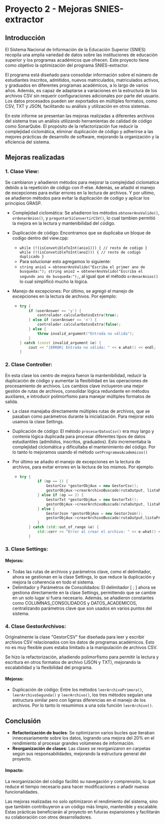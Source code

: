 # Proyecto 2 - Mejoras SNIES-extractor
## Introducción

El Sistema Nacional de Información de la Educación Superior (SNIES) recopila una amplia variedad de datos sobre las instituciones de educación superior y los programas académicos que ofrecen. Este proyecto tiene como objetivo la optimización del programa SNIES-extractor.

El programa está diseñado para consolidar información sobre el número de estudiantes inscritos, admitidos, nuevos matriculados, matriculados activos, y graduados en diferentes programas académicos, a lo largo de varios años. Además, es capaz de adaptarse a variaciones en la estructura de los archivos CSV sin requerir configuraciones adicionales por parte del usuario. Los datos procesados pueden ser exportados en múltiples formatos, como CSV, TXT y JSON, facilitando su análisis y utilización en otros sistemas.

En este informe se presentan las mejoras realizadas a diferentes archivos del sistema tras un análisis utilizando herramientas de calidad de código como SonarQube. El propósito de la refactorización fue reducir la complejidad ciclomática, eliminar duplicación de código y adherirse a las mejores prácticas de desarrollo de software, mejorando la organización y la eficiencia del sistema.
## Mejoras realizadas

### 1. Clase View:
Se cambiaron y añadieron métodos para mejorar la complejidad ciclomatica debido a la repetición de código con if-else. Además, se añadió el manejo de excepciones para evitar errores en la lectura de archivos. Y por ultimo, se añadieron métodos para evitar la duplicación de codigo y aplicar los principios GRASP.
    
- Complejidad ciclomática: Se añadieron los métodos `obtenerAnoValido()`, `ordenarAnios()`, y `preguntarSiConvertirCSV()`, lo cual tambien permitió la mejora en la lectura y mantenibilidad del código.
- Duplicación de código: Encontramos que se duplicaba un bloque de codigo dentro del view.cpp: 

  - `while (!(isConvetibleToInt(anio1))) {
      // resto de codigo
  }
  while (!(isConvetibleToInt(ano2))) {
      // resto de codigo duplicado
  }
  ` 
  - Para solucionar esto agregamos lo siguiente:
  - `string anio1 = obtenerAnoValido("Escriba el primer ano de busqueda:"); string anio2 = obtenerAnoValido("Escriba el segundo ano de busqueda:");`, al igual que el método `ordenarAnios()` lo cual simplificó mucho la lógica.
- Manejo de excepciones: Por último, se agregó el manejo de excepciones en la lectura de archivos. Por ejemplo:

  - ```cpp
    try {
        if (userAnswer == 'y') {
            controlador.calcularDatosExtra(true);
        } else if (userAnswer == 'n') {
            controlador.calcularDatosExtra(false);
        } else {
            throw invalid_argument("Entrada no válida");
        }
    } catch (const invalid_argument &e) {
        cout << "|ERROR| Entrada no válida: " << e.what() << endl;
    }
    ```


### 2. Clase Controller:
En esta clase los centro de mejora fueron la mantenibilidad, reducir la duplicación de código y aumentar la flexibilidad en las operaciones de procesamiento de archivos. Los cambios clave incluyeron una mejor gestión de rutas de archivos, consolidar lógica redundante en métodos auxiliares, e introducir polimorfismo para manejar múltiples formatos de salida.
- La clase manejaba directamente múltiples rutas de archivos, que se pasaban como parámetros durante la inicialización. Para mejorar esto usamos la clase Settings.
- Duplicación de código: El método `procesarDatosCsv()` era muy largo y contenía lógica duplicada para procesar diferentes tipos de datos estudiantiles (admitidos, inscritos, graduados). Esto incrementaba la complejidad ciclomática y dificultaba el mantenimiento del código. Por lo tanto lo mejoramos usando el método `setProgramasAcademicos()` 
- Por último se añadio el manejo de excepciones en la lectura de archivos, para evitar errores en la lectura de los mismos. Por ejemplo:

  - ```cpp
    try {
            if (op == 1) {
                GestorCsv *gestorObjAux = new GestorCsv();
                gestorObjAux->crearArchivoBuscado(rutaOutput, listaProgramas, etiquetasColumnas);
            } else if (op == 2) {
                GestorTxt *gestorObjAux = new GestorTxt();
                gestorObjAux->crearArchivoBuscado(rutaOutput, listaProgramas, etiquetasColumnas);
            } else {
                GestorJson *gestorObjAux = new GestorJson();
                gestorObjAux->crearArchivoBuscado(rutaOutput,listaProgramas, etiquetasColumnas);
            }
        } catch (std::out_of_range &e) {
            std::cerr << "Error al crear el archivo: " << e.what() << std::endl;
        }
    ```

### 3. Clase Settings:
 #### Mejoras:
- Todas las rutas de archivos y parámetros clave, como el delimitador, ahora se gestionan en la clase Settings, lo que reduce la duplicación y mejora la coherencia en todo el sistema.
- Delimitador y Parámetros de Consolidados: El delimitador [ ; ] ahora se gestiona directamente en la clase Settings, permitiendo que se cambie en un solo lugar si fuera necesario. Además, se añadieron constantes como COLUMNAS_CONSOLIDADOS y DATOS_ACADEMICOS, centralizando parámetros clave que son usados en varios puntos del sistema.


### 4. Clase GestorArchivos:
Originalmente la clase "GestorCSV" fue diseñada para leer y escribir archivos CSV relacionados con los datos de programas académicos. Esto no es muy flexible pues estaba limitado a la manipulación de archivos CSV. 

Se hizo la refactorización, añadiendo polimorfismo para permitir la lectura y escritura en otros formatos de archivo (JSON y TXT), mejorando la escalabilidad y la flexibilidad del programa.

#### Mejoras:
- Duplicación de código: Entre los métodos `leerArchivoPrimera()`,  `leerArchivoSegunda()` y  `leerArchivo()`, los tres métodos seguían una estructura similar pero con ligeras diferencias en el manejo de los archivos. Por lo tanto lo resumimos a una sola función `leerArchivo()`.

## Conclusión

- **Refactorización de bucles**: Se optimizaron varios bucles que iteraban innecesariamente sobre los datos, logrando una mejora del 20% en el rendimiento al procesar grandes volúmenes de información.
- **Reorganización de clases**: Las clases se reorganizaron en carpetas según sus responsabilidades, mejorando la estructura general del proyecto.

#### Impacto:
La reorganización del código facilitó su navegación y comprensión, lo que reduce el tiempo necesario para hacer modificaciones o añadir nuevas funcionalidades.

Las mejoras realizadas no solo optimizaron el rendimiento del sistema, sino que también contribuyeron a un código más limpio, mantenible y escalable. Estas prácticas beneficiarán al proyecto en futuras expansiones y facilitarán su colaboración con otros desarrolladores.
